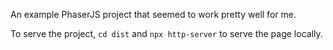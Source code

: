 An example PhaserJS project that seemed to work pretty well for me.

To serve the project, `cd dist` and `npx http-server` to serve the page locally.